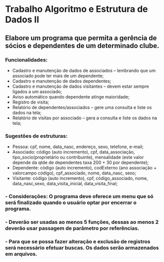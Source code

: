 # Trabalho Algoritmo e Estrutura de Dados II
 
## Elabore um programa que permita a gerência de sócios e dependentes de um determinado clube.

### Funcionalidades:
- Cadastro e manutenção de dados de associados – lembrando que um associado pode ter mais de um dependente;
- Cadastro e manutenção de dados dependentes;
- Cadastro e manutenção de dados visitantes – devem estar sempre ligados a um associado;
- Aviso automático quando dependente atinge maioridade;
- Registro de visita;
- Relatório de dependentes/associados – gere uma consulta e liste os dados na tela;
- Relatório de visitas por associado – gera a consulta e liste os dados na tela;
    
### Sugestões de estruturas:
- Pessoa: cpf, nome, data_nasc, endereço, sexo, telefone, e-mail;
- Associado: código (auto incremento), cpf, data_associação, tipo_socio(proprietário ou contribuinte), mensalidade (este valor depende da qtde de dependentes taxa 200 + 30 por dependente);
- Dependente: código (auto incremento), codExterno (ano associação + valorcampo código), cpf_associado, nome, data_nasc, sexo;
- Visitante: código (auto incremento), cpf, código_associado, nome, data_nasc,sexo, data_visita_inicial, data_visita_final;

### - Considerações: O programa deve oferece um menu que só será finalizado quando o usuário optar por encerrar o programa.
### - Deverão ser usadas ao menos 5 funções, dessas ao menos 2 deverão usar passagem de parâmetro por referências. 
### - Para que se possa fazer alteração e exclusão de registros será necessário efetuar buscas. Os dados serão armazenados em arquivos.